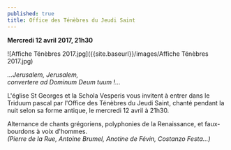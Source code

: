 ```yaml
---
published: true
title: Office des Ténèbres du Jeudi Saint
---
```

**Mercredi 12 avril 2017, 21h30**  

![Affiche Ténèbres 2017.jpg]({{site.baseurl}}/images/Affiche Ténèbres 2017.jpg)

*...Jerusalem, Jerusalem,  
   convertere ad Dominum Deum tuum !...*  

L'église St Georges et la Schola Vesperis vous invitent à entrer dans le Triduum pascal par l'Office des Ténèbres du Jeudi Saint, chanté  pendant la nuit selon sa forme antique, le mercredi 12 avril à 21h30.  

   Alternance de chants grégoriens, polyphonies de la Renaissance, et faux-bourdons à voix d'hommes.  
   *(Pierre de la Rue, Antoine Brumel, Anotine de Févin, Costanzo Festa...)*
